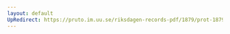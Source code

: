 ```yaml
---
layout: default
UpRedirect: https://pruto.im.uu.se/riksdagen-records-pdf/1879/prot-1879--ak--037.pdf
---
```

